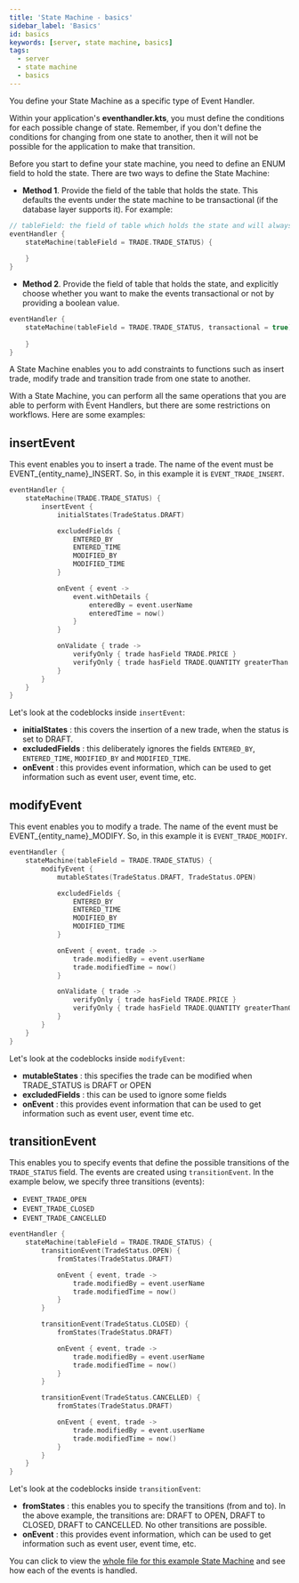 ```yaml
---
title: 'State Machine - basics'
sidebar_label: 'Basics'
id: basics
keywords: [server, state machine, basics]
tags:
  - server
  - state machine
  - basics
---
```


You define your State Machine as a specific type of Event Handler. 

Within your application's **eventhandler.kts**, you must define the conditions for each possible change of state. Remember, if you don't define the conditions for changing from one state to another, then it will not be possible for the application to make that transition.

Before you start to define your state machine, you need to define an ENUM field to hold the state. There are two ways to define the State Machine:


- **Method 1**. Provide the field of the table that holds the state. This defaults the events under the state machine to be transactional (if the database layer supports it). For example:
```kotlin
// tableField: the field of table which holds the state and will always be transaction if the database layer supports it.
eventHandler {
    stateMachine(tableField = TRADE.TRADE_STATUS) {
        
    }
}
```

- **Method 2**. Provide the field of table that holds the state, and explicitly choose whether you want to make the events transactional or not by providing a boolean value.
```kotlin
eventHandler {
    stateMachine(tableField = TRADE.TRADE_STATUS, transactional = true) {
        
    }
}
````

A State Machine enables you to add constraints to functions such as insert trade, modify trade and transition trade from one state to another.

With a State Machine, you can perform all the same operations that you are able to perform with Event Handlers, but there are some restrictions on workflows. Here are some examples:

## insertEvent

This event enables you to insert a trade. The name of the event must be EVENT_{entity_name}_INSERT. So, in this example it is `EVENT_TRADE_INSERT`.

```kotlin
eventHandler {
    stateMachine(TRADE.TRADE_STATUS) {
        insertEvent {
            initialStates(TradeStatus.DRAFT)

            excludedFields {
                ENTERED_BY
                ENTERED_TIME
                MODIFIED_BY
                MODIFIED_TIME
            }

            onEvent { event ->
                event.withDetails {
                    enteredBy = event.userName
                    enteredTime = now()
                }
            }

            onValidate { trade ->
                verifyOnly { trade hasField TRADE.PRICE }
                verifyOnly { trade hasField TRADE.QUANTITY greaterThan 0 }
            }
        }
    }
}
```

Let's look at the codeblocks inside `insertEvent`:

- **initialStates** : this covers the insertion of a new trade, when the status is set to DRAFT. 
- **excludedFields** : this deliberately ignores the fields `ENTERED_BY`, `ENTERED_TIME`, `MODIFIED_BY` and `MODIFIED_TIME`. 
- **onEvent** : this provides event information, which can be used to get information such as event user, event time, etc.

## modifyEvent

This event enables you to modify a trade. The name of the event must be EVENT_{entity_name}_MODIFY. So, in this example it is `EVENT_TRADE_MODIFY`.

```kotlin
eventHandler {
    stateMachine(tableField = TRADE.TRADE_STATUS) {
        modifyEvent {
            mutableStates(TradeStatus.DRAFT, TradeStatus.OPEN)

            excludedFields {
                ENTERED_BY
                ENTERED_TIME
                MODIFIED_BY
                MODIFIED_TIME
            }

            onEvent { event, trade ->
                trade.modifiedBy = event.userName
                trade.modifiedTime = now()
            }

            onValidate { trade ->
                verifyOnly { trade hasField TRADE.PRICE }
                verifyOnly { trade hasField TRADE.QUANTITY greaterThanOrEqual 0 }
            }
        }
    }
}
```

Let's look at the codeblocks inside `modifyEvent`:

- **mutableStates** : this specifies the trade can be modified when TRADE_STATUS is DRAFT or OPEN
- **excludedFields** : this can be used to ignore some fields
- **onEvent** : this provides event information that can be used to get information such as event user, event time etc.

## transitionEvent

This enables you to specify events that define the possible transitions of the `TRADE_STATUS` field. The events are created using `transitionEvent`. In the example below, we specify three transitions (events): 

- `EVENT_TRADE_OPEN`
- `EVENT_TRADE_CLOSED`
- `EVENT_TRADE_CANCELLED`

```kotlin
eventHandler {
    stateMachine(tableField = TRADE.TRADE_STATUS) {
        transitionEvent(TradeStatus.OPEN) {
            fromStates(TradeStatus.DRAFT)

            onEvent { event, trade ->
                trade.modifiedBy = event.userName
                trade.modifiedTime = now()
            }
        }

        transitionEvent(TradeStatus.CLOSED) {
            fromStates(TradeStatus.DRAFT)

            onEvent { event, trade ->
                trade.modifiedBy = event.userName
                trade.modifiedTime = now()
            }
        }

        transitionEvent(TradeStatus.CANCELLED) {
            fromStates(TradeStatus.DRAFT)

            onEvent { event, trade ->
                trade.modifiedBy = event.userName
                trade.modifiedTime = now()
            }
        }
    }
}
```

Let's look at the codeblocks inside `transitionEvent`:

- **fromStates** : this enables you to specify the transitions (from and to). In the above example, the transitions are: DRAFT to OPEN, DRAFT to CLOSED, DRAFT to CANCELLED. No other transitions are possible.
- **onEvent** : this provides event information, which can be used to get information such as event user, event time, etc.

You can click to view the [whole file for this example State Machine](../../../server/state-machine/examples/) and see how each of the events is handled.
